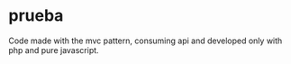 # prueba
Code made with the mvc pattern, consuming api and developed only with php and pure javascript.
